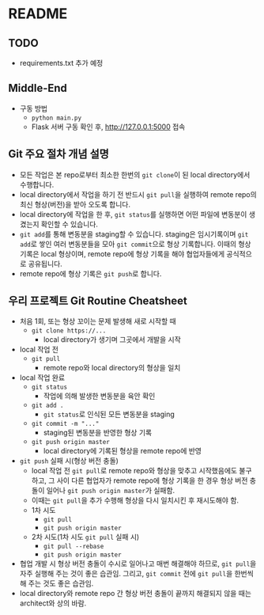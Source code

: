 # README

## TODO
* requirements.txt 추가 예정

## Middle-End
* 구동 방법
    - `python main.py`
    - Flask 서버 구동 확인 후, http://127.0.0.1:5000 접속
## Git 주요 절차 개념 설명
* 모든 작업은 본 repo로부터 최소한 한번의 `git clone`이 된 local directory에서 수행합니다.
* local directory에서 작업을 하기 전 반드시 `git pull`을 실행하여 remote repo의 최신 형상(버전)을 받아 오도록 합니다.
* local directory에 작업을 한 후, `git status`를 실행하면 어떤 파일에 변동분이 생겼는지 확인할 수 있습니다.
* `git add`를 통해 변동분을 staging할 수 있습니다. staging은 임시기록이며 `git add`로 쌓인 여러 변동분들을 모아 `git commit`으로 형상 기록합니다. 이때의 형상 기록은 local 형상이며, remote repo에 형상 기록을 해야 협업자들에게 공식적으로 공유됩니다.
* remote repo에 형상 기록은 `git push`로 합니다.

## 우리 프로젝트 Git Routine Cheatsheet
* 처음 1회, 또는 형상 꼬이는 문제 발생해 새로 시작할 때
    - `git clone https://...`
        - local directory가 생기며 그곳에서 개발을 시작
* local 작업 전
    - `git pull`
        - remote repo와 local directory의 형상을 일치
* local 작업 완료
    - `git status`
        - 작업에 의해 발생한 변동분을 육안 확인
    - `git add .`
        - `git status`로 인식된 모든 변동분을 staging
    - `git commit -m "..."`
        - staging된 변동분을 반영한 형상 기록
    - `git push origin master`
        - local directory에 기록된 형상을 remote repo에 반영
* `git push` 실패 시(형상 버전 충돌)
    - local 작업 전 `git pull`로 remote repo와 형상을 맞추고 시작했음에도 불구하고, 그 사이 다른 협업자가 remote repo에 형상 기록을 한 경우 형상 버전 충돌이 일어나 `git push origin master`가 실패함.
    - 이때는 `git pull`을 추가 수행해 형상을 다시 일치시킨 후 재시도해야 함.
    - 1차 시도
        - `git pull`
        - `git push origin master`
    - 2차 시도(1차 시도 `git pull` 실패 시)
        - `git pull --rebase`
        - `git push origin master`
* 협업 개발 시 형상 버전 충돌이 수시로 일어나고 매번 해결해야 하므로, `git pull`을 자주 실행해 주는 것이 좋은 습관임. 그리고, `git commit` 전에 `git pull`을 한번씩 해 주는 것도 좋은 습관임.
* local directory와 remote repo 간 형상 버전 충돌이 끝까지 해결되지 않을 때는 architect와 상의 바람.
